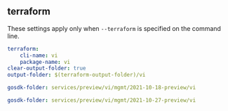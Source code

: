 
## terraform

These settings apply only when `--terraform` is specified on the command line.

``` yaml $(terraform)
terraform:
    cli-name: vi
    package-name: vi
clear-output-folder: true
output-folder: $(terraform-output-folder)/vi
```

``` yaml $(tag) == 'package-2021-10-18-preview' && $(terraform)
gosdk-folder: services/preview/vi/mgmt/2021-10-18-preview/vi
```

``` yaml $(tag) == 'package-2021-10-27-preview' && $(terraform)
gosdk-folder: services/preview/vi/mgmt/2021-10-27-preview/vi
```